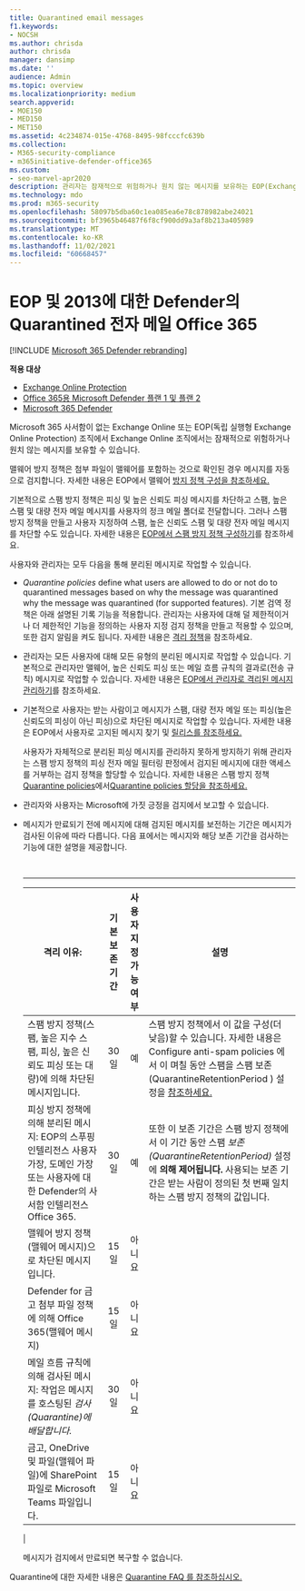 ```yaml
---
title: Quarantined email messages
f1.keywords:
- NOCSH
ms.author: chrisda
author: chrisda
manager: dansimp
ms.date: ''
audience: Admin
ms.topic: overview
ms.localizationpriority: medium
search.appverid:
- MOE150
- MED150
- MET150
ms.assetid: 4c234874-015e-4768-8495-98fcccfc639b
ms.collection:
- M365-security-compliance
- m365initiative-defender-office365
ms.custom:
- seo-marvel-apr2020
description: 관리자는 잠재적으로 위험하거나 원치 않는 메시지를 보유하는 EOP(Exchange Online Protection)에서 검사에 대해 학습할 수 있습니다.
ms.technology: mdo
ms.prod: m365-security
ms.openlocfilehash: 58097b5dba60c1ea085ea6e78c878982abe24021
ms.sourcegitcommit: bf3965b46487f6f8cf900dd9a3af8b213a405989
ms.translationtype: MT
ms.contentlocale: ko-KR
ms.lasthandoff: 11/02/2021
ms.locfileid: "60668457"
---
```

# <a name="quarantined-email-messages-in-eop-and-defender-for-office-365"></a>EOP 및 2013에 대한 Defender의 Quarantined 전자 메일 Office 365

[!INCLUDE [Microsoft 365 Defender rebranding](../includes/microsoft-defender-for-office.md)]

**적용 대상**
- [Exchange Online Protection](exchange-online-protection-overview.md)
- [Office 365용 Microsoft Defender 플랜 1 및 플랜 2](defender-for-office-365.md)
- [Microsoft 365 Defender](../defender/microsoft-365-defender.md)

Microsoft 365 사서함이 없는 Exchange Online 또는 EOP(독립 실행형 Exchange Online Protection) 조직에서 Exchange Online 조직에서는 잠재적으로 위험하거나 원치 않는 메시지를 보유할 수 있습니다.

맬웨어 방지 정책은 첨부 파일이  맬웨어를 포함하는 것으로 확인된 경우 메시지를 자동으로 검지합니다. 자세한 내용은 EOP에서 맬웨어 [방지 정책 구성을 참조하세요.](configure-anti-malware-policies.md)

기본적으로 스팸 방지 정책은 피싱 및 높은 신뢰도 피싱 메시지를 차단하고 스팸, 높은 스팸 및 대량 전자 메일 메시지를 사용자의 정크 메일 폴더로 전달합니다. 그러나 스팸 방지 정책을 만들고 사용자 지정하여 스팸, 높은 신뢰도 스팸 및 대량 전자 메일 메시지를 차단할 수도 있습니다. 자세한 내용은 [EOP에서 스팸 방지 정책 구성하기](configure-your-spam-filter-policies.md)를 참조하세요.

사용자와 관리자는 모두 다음을 통해 분리된 메시지로 작업할 수 있습니다.

- _Quarantine policies_ define what users are allowed to do or not do to quarantined messages based on why the message was quarantined why the message was quarantined (for supported features). 기본 검역 정책은 아래 설명된 기록 기능을 적용합니다. 관리자는 사용자에 대해 덜 제한적이거나 더 제한적인 기능을 정의하는 사용자 지정 검지 정책을 만들고 적용할 수 있으며, 또한 검지 알림을 켜도 됩니다. 자세한 내용은 [격리 정책](quarantine-policies.md)을 참조하세요.

- 관리자는 모든 사용자에 대해 모든 유형의 분리된 메시지로 작업할 수 있습니다. 기본적으로 관리자만 맬웨어, 높은 신뢰도 피싱 또는 메일 흐름 규칙의 결과로(전송 규칙) 메시지로 작업할 수 있습니다. 자세한 내용은 [EOP에서 관리자로 격리된 메시지 관리하기](manage-quarantined-messages-and-files.md)를 참조하세요.

- 기본적으로 사용자는 받는 사람이고 메시지가 스팸, 대량 전자 메일 또는 피싱(높은 신뢰도의 피싱이 아닌 피싱)으로 차단된 메시지로 작업할 수 있습니다. 자세한 내용은 EOP에서 사용자로 고지된 메시지 찾기 및 [릴리스를 참조하세요.](find-and-release-quarantined-messages-as-a-user.md)

  사용자가 자체적으로 분리된 피싱 메시지를 관리하지 못하게 방지하기 위해 관리자는 스팸 방지 정책의 피싱 전자 메일 필터링 판정에서 검지된 메시지에 대한 액세스를 거부하는 검지 정책을 할당할 수 있습니다.  자세한 내용은 스팸 방지 정책 [Quarantine policies](quarantine-policies.md#anti-spam-policies)에서[Quarantine policies 할당을 참조하세요.](quarantine-policies.md)

- 관리자와 사용자는 Microsoft에 가짓 긍정을 검지에서 보고할 수 있습니다.

- 메시지가 만료되기 전에 메시지에 대해 검지된 메시지를 보전하는 기간은 메시지가 검사된 이유에 따라 다릅니다. 다음 표에서는 메시지와 해당 보존 기간을 검사하는 기능에 대한 설명을 제공합니다.

  <br>

  ****

  |격리 이유:|기본 보존 기간|사용자 지정 가능 여부|설명|
  |---|:---:|:---:|---|
  |스팸 방지 정책(스팸, 높은 지수 스팸, 피싱, 높은 신뢰도 피싱 또는 대량)에 의해 차단된 메시지입니다.|30일|예|스팸 방지 정책에서 이 값을 구성(더 낮음)할 수 있습니다. 자세한 내용은 Configure  anti-spam policies 에서 이 며칠 동안 스팸을 스팸 보존(QuarantineRetentionPeriod ) 설정을 [참조하세요.](configure-your-spam-filter-policies.md)|
  |피싱 방지 정책에 의해 분리된 메시지: EOP의 스푸핑 인텔리전스 사용자 가장, 도메인 가장 또는 사용자에 대한 Defender의 사서함 인텔리전스 Office 365.|30일|예|또한 이 보존 기간은  스팸 방지 정책에서 이 기간 동안 스팸 _보존(QuarantineRetentionPeriod)_ 설정에 **의해 제어됩니다.** 사용되는 보존 기간은 받는 사람이 정의된 첫  번째 일치하는 스팸 방지 정책의 값입니다.|
  |맬웨어 방지 정책(맬웨어 메시지)으로 차단된 메시지입니다.|15일|아니요||
  |Defender for 금고 첨부 파일 정책에 의해 Office 365(맬웨어 메시지)|15일|아니요||
  |메일 흐름 규칙에 의해 검사된 메시지: 작업은 메시지를 호스팅된 _검사(Quarantine)에 배달합니다._ |30일|아니요||
  |금고, OneDrive 및 파일(맬웨어 파일)에 SharePoint 파일로 Microsoft Teams 파일입니다.|15일|아니요||
  |

  메시지가 검지에서 만료되면 복구할 수 없습니다.

Quarantine에 대한 자세한 내용은 [Quarantine FAQ 를 참조하십시오.](quarantine-faq.yml)
